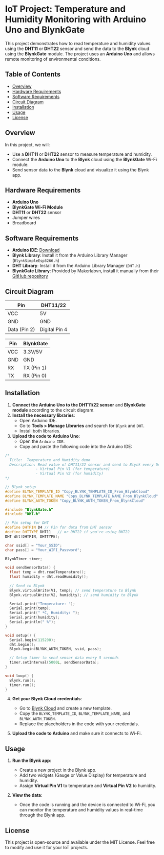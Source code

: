 
# IoT Project: Temperature and Humidity Monitoring with Arduino Uno and BlynkGate

This project demonstrates how to read temperature and humidity values using the **DHT11** or **DHT22** sensor and send the data to the **Blynk** cloud using the **BlynkGate** module. The project uses an **Arduino Uno** and allows remote monitoring of environmental conditions.

## Table of Contents
- [Overview](#overview)
- [Hardware Requirements](#hardware-requirements)
- [Software Requirements](#software-requirements)
- [Circuit Diagram](#circuit-diagram)
- [Installation](#installation)
- [Usage](#usage)
- [License](#license)

## Overview

In this project, we will:
- Use a **DHT11** or **DHT22** sensor to measure temperature and humidity.
- Connect the **Arduino Uno** to the **Blynk** cloud using the **BlynkGate** Wi-Fi module.
- Send sensor data to the **Blynk** cloud and visualize it using the Blynk app.

## Hardware Requirements

- **Arduino Uno**
- **BlynkGate Wi-Fi Module**
- **DHT11** or **DHT22** sensor
- Jumper wires
- Breadboard

## Software Requirements

- **Arduino IDE**: [Download](https://www.arduino.cc/en/software)
- **Blynk Library**: Install it from the Arduino Library Manager (`BlynkSimpleEsp8266.h`)
- **DHT Library**: Install it from the Arduino Library Manager (`DHT.h`)
- **BlynkGate Library**: Provided by Makerlabvn, install it manually from their [GitHub repository](https://github.com/makerlabvn/makerlabvnlib)

## Circuit Diagram

| **Pin**      | **DHT11/22**  |
|--------------|---------------|
| VCC          | 5V            |
| GND          | GND           |
| Data (Pin 2) | Digital Pin 4 |

| **Pin**      | **BlynkGate**  |
|--------------|----------------|
| VCC          | 3.3V/5V        |
| GND          | GND            |
| RX           | TX (Pin 1)     |
| TX           | RX (Pin 0)     |

## Installation

1. **Connect the Arduino Uno to the DHT11/22 sensor** and **BlynkGate module** according to the circuit diagram.
2. **Install the necessary libraries**:
   - Open Arduino IDE.
   - Go to **Tools > Manage Libraries** and search for `Blynk` and `DHT`.
   - Install both libraries.
3. **Upload the code to Arduino Uno**:
   - Open the `Arduino IDE`.
   - Copy and paste the following code into the Arduino IDE:

```cpp
/*
  Title:  Temperature and Humidity demo
  Description: Read value of DHT11/22 sensor and send to Blynk every 5s.
              - Virtual Pin V1 (for temperature)
              - Virtual Pin V2 (for humidity)
*/

// Blynk setup
#define BLYNK_TEMPLATE_ID "Copy_BLYNK_TEMPLATE_ID_From_BlynkCloud"
#define BLYNK_TEMPLATE_NAME "Copy_BLYNK_TEMPLATE_NAME_From_BlynkCloud"
#define BLYNK_AUTH_TOKEN "Copy_BLYNK_AUTH_TOKEN_From_BlynkCloud"

#include "BlynkGate.h"
#include "DHT.h"

// Pin setup for DHT
#define DHTPIN D4 // Pin for data from DHT sensor
#define DHTTYPE DHT11   // or DHT22 if you're using DHT22
DHT dht(DHTPIN, DHTTYPE);

char ssid[] = "Your_SSID";
char pass[] = "Your_WIFI_Password";

BlynkTimer timer;

void sendSensorData() {
  float temp = dht.readTemperature();
  float humidity = dht.readHumidity();
  
  // Send to Blynk
  Blynk.virtualWrite(V1, temp); // send temperature to Blynk
  Blynk.virtualWrite(V2, humidity); // send humidity to Blynk

  Serial.print("Temperature: ");
  Serial.print(temp);
  Serial.print(" *C, Humidity: ");
  Serial.print(humidity);
  Serial.println(" %");
}

void setup() {
  Serial.begin(115200);
  dht.begin();
  Blynk.begin(BLYNK_AUTH_TOKEN, ssid, pass);

  // Setup timer to send sensor data every 5 seconds
  timer.setInterval(5000L, sendSensorData);
}

void loop() {
  Blynk.run();
  timer.run();
}
```

4. **Get your Blynk Cloud credentials**:
   - Go to [Blynk Cloud](https://blynk.cloud/) and create a new template.
   - Copy the `BLYNK_TEMPLATE_ID`, `BLYNK_TEMPLATE_NAME`, and `BLYNK_AUTH_TOKEN`.
   - Replace the placeholders in the code with your credentials.
   
5. **Upload the code to Arduino** and make sure it connects to Wi-Fi.

## Usage

1. **Run the Blynk app**:
   - Create a new project in the Blynk app.
   - Add two widgets (Gauge or Value Display) for temperature and humidity.
   - Assign **Virtual Pin V1** to temperature and **Virtual Pin V2** to humidity.

2. **View the data**:
   - Once the code is running and the device is connected to Wi-Fi, you can monitor the temperature and humidity values in real-time through the Blynk app.

## License

This project is open-source and available under the MIT License. Feel free to modify and use it for your IoT projects.
